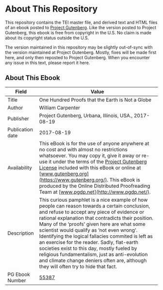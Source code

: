 # About This Repository

This repository contains the TEI master file, and derived text and HTML files of an ebook posted to [Project Gutenberg](https://www.gutenberg.org/). Like the version posted to Project Gutenberg, this ebook is free from copyright in the U.S. No claim is made about its copyright status outside the U.S.

The version maintained in this repository may be slightly out-of-sync with the version maintained at Project Gutenberg. Mostly, fixes will be made first here, and only then reposted to Project Gutenberg. When you encounter any issue in this text, please report it here.

## About This Ebook

| Field | Value |
| ----- | ----- |
| Title | One Hundred Proofs that the Earth is Not a Globe |
| Author | William Carpenter |
| Publisher | Project Gutenberg, Urbana, Illinois, USA., 2017-08-19 |
| Publication date | 2017-08-19 |
| Availability | This eBook is for the use of anyone anywhere at no cost and with almost no restrictions whatsoever. You may copy it, give it away or re-use it under the terms of the [Project Gutenberg License](https://www.gutenberg.org/license) included with this eBook or online at [www.gutenberg.org](https://www.gutenberg.org/). This eBook is produced by the Online Distributed Proofreading Team at [www.pgdp.net](http://www.pgdp.net/). |
| Description | This curious pamphlet is a nice example of how people can reason towards a certain conclusion, and refuse to accept any piece of evidence or rational explanation that contradicts their position. Many of the ‘proofs’ given here are what some scientist would qualify as ‘not even wrong’. Identifying the logical fallacies commited is left as an exercise for the reader. Sadly, flat-earth societies exist to this day, mostly fueled by religious fundamentalism, just as anti-evolution and climate change deniers often are, although they will often try to hide that fact. |
| PG Ebook Number | [55387](https://www.gutenberg.org/ebooks/55387) |
